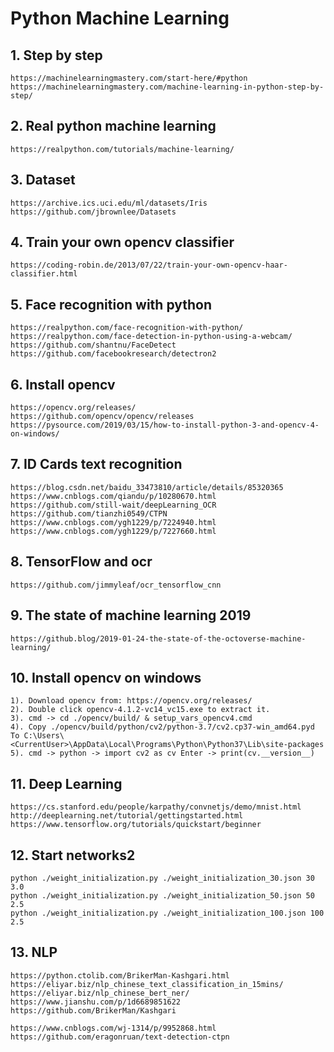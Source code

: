 # Python Machine Learning
## 1. Step by step
    https://machinelearningmastery.com/start-here/#python
    https://machinelearningmastery.com/machine-learning-in-python-step-by-step/
## 2. Real python machine learning
    https://realpython.com/tutorials/machine-learning/
## 3. Dataset
    https://archive.ics.uci.edu/ml/datasets/Iris
    https://github.com/jbrownlee/Datasets
## 4. Train your own opencv classifier
    https://coding-robin.de/2013/07/22/train-your-own-opencv-haar-classifier.html
## 5. Face recognition with python
    https://realpython.com/face-recognition-with-python/
    https://realpython.com/face-detection-in-python-using-a-webcam/
    https://github.com/shantnu/FaceDetect
	https://github.com/facebookresearch/detectron2
## 6. Install opencv
    https://opencv.org/releases/
    https://github.com/opencv/opencv/releases
	https://pysource.com/2019/03/15/how-to-install-python-3-and-opencv-4-on-windows/
## 7. ID Cards text recognition
    https://blog.csdn.net/baidu_33473810/article/details/85320365
    https://www.cnblogs.com/qiandu/p/10280670.html
    https://github.com/still-wait/deepLearning_OCR
    https://github.com/tianzhi0549/CTPN
    https://www.cnblogs.com/ygh1229/p/7224940.html
    https://www.cnblogs.com/ygh1229/p/7227660.html
## 8. TensorFlow and ocr
    https://github.com/jimmyleaf/ocr_tensorflow_cnn
## 9. The state of machine learning 2019
    https://github.blog/2019-01-24-the-state-of-the-octoverse-machine-learning/
## 10. Install opencv on windows
    1). Download opencv from: https://opencv.org/releases/
    2). Double click opencv-4.1.2-vc14_vc15.exe to extract it.
    3). cmd -> cd ./opencv/build/ & setup_vars_opencv4.cmd
    4). Copy ./opencv/build/python/cv2/python-3.7/cv2.cp37-win_amd64.pyd To C:\Users\<CurrentUser>\AppData\Local\Programs\Python\Python37\Lib\site-packages
    5). cmd -> python -> import cv2 as cv Enter -> print(cv.__version__)
## 11. Deep Learning
    https://cs.stanford.edu/people/karpathy/convnetjs/demo/mnist.html
    http://deeplearning.net/tutorial/gettingstarted.html
    https://www.tensorflow.org/tutorials/quickstart/beginner
## 12. Start networks2
    python ./weight_initialization.py ./weight_initialization_30.json 30 3.0
    python ./weight_initialization.py ./weight_initialization_50.json 50 2.5
    python ./weight_initialization.py ./weight_initialization_100.json 100 2.5
## 13. NLP
    https://python.ctolib.com/BrikerMan-Kashgari.html
    https://eliyar.biz/nlp_chinese_text_classification_in_15mins/
    https://eliyar.biz/nlp_chinese_bert_ner/
    https://www.jianshu.com/p/1d6689851622
    https://github.com/BrikerMan/Kashgari

    https://www.cnblogs.com/wj-1314/p/9952868.html
    https://github.com/eragonruan/text-detection-ctpn
